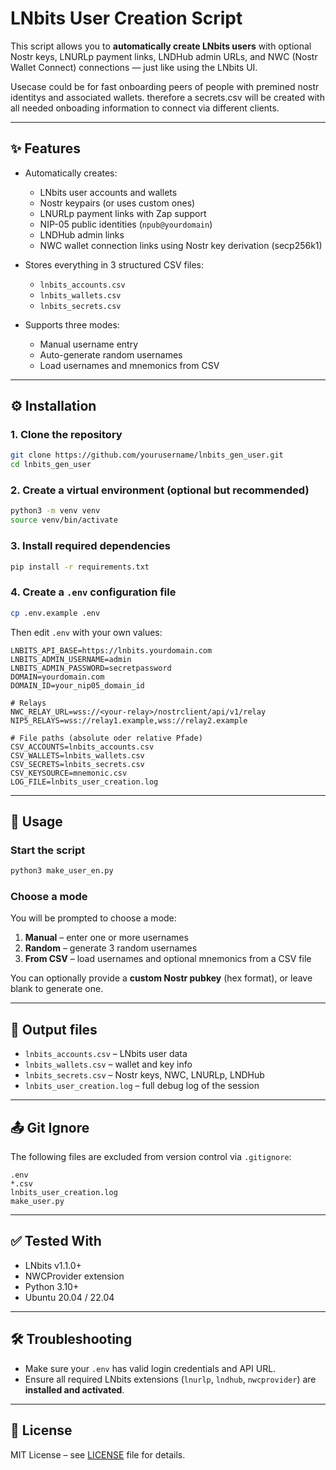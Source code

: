 # LNbits User Creation Script

This script allows you to **automatically create LNbits users** with optional Nostr keys, LNURLp payment links, LNDHub admin URLs, and NWC (Nostr Wallet Connect) connections — just like using the LNbits UI.

Usecase could be for fast onboarding peers of people with premined nostr identitys and associated wallets. therefore a secrets.csv will be created with all needed onboading information to connect via different clients.

 

---

## ✨ Features

- Automatically creates:
  - LNbits user accounts and wallets
  - Nostr keypairs (or uses custom ones)
  - LNURLp payment links with Zap support
  - NIP-05 public identities (`npub@yourdomain`)
  - LNDHub admin links
  - NWC wallet connection links using Nostr key derivation (secp256k1)

- Stores everything in 3 structured CSV files:
  - `lnbits_accounts.csv`
  - `lnbits_wallets.csv`
  - `lnbits_secrets.csv`

- Supports three modes:
  - Manual username entry
  - Auto-generate random usernames
  - Load usernames and mnemonics from CSV

---

## ⚙️ Installation

### 1. Clone the repository

```bash
git clone https://github.com/yourusername/lnbits_gen_user.git
cd lnbits_gen_user
```

### 2. Create a virtual environment (optional but recommended)

```bash
python3 -m venv venv
source venv/bin/activate
```

### 3. Install required dependencies

```bash
pip install -r requirements.txt
```

### 4. Create a `.env` configuration file

```bash
cp .env.example .env
```

Then edit `.env` with your own values:

```env
LNBITS_API_BASE=https://lnbits.yourdomain.com
LNBITS_ADMIN_USERNAME=admin
LNBITS_ADMIN_PASSWORD=secretpassword
DOMAIN=yourdomain.com
DOMAIN_ID=your_nip05_domain_id

# Relays
NWC_RELAY_URL=wss://<your-relay>/nostrclient/api/v1/relay
NIP5_RELAYS=wss://relay1.example,wss://relay2.example

# File paths (absolute oder relative Pfade)
CSV_ACCOUNTS=lnbits_accounts.csv
CSV_WALLETS=lnbits_wallets.csv
CSV_SECRETS=lnbits_secrets.csv
CSV_KEYSOURCE=mnemonic.csv
LOG_FILE=lnbits_user_creation.log
```

---

## 🚀 Usage

### Start the script

```bash
python3 make_user_en.py
```

### Choose a mode

You will be prompted to choose a mode:

1. **Manual** – enter one or more usernames
2. **Random** – generate 3 random usernames
3. **From CSV** – load usernames and optional mnemonics from a CSV file

You can optionally provide a **custom Nostr pubkey** (hex format), or leave blank to generate one.

---

## 📁 Output files

- `lnbits_accounts.csv` – LNbits user data
- `lnbits_wallets.csv` – wallet and key info
- `lnbits_secrets.csv` – Nostr keys, NWC, LNURLp, LNDHub
- `lnbits_user_creation.log` – full debug log of the session

---

## 📤 Git Ignore

The following files are excluded from version control via `.gitignore`:

```
.env
*.csv
lnbits_user_creation.log
make_user.py
```

---

## ✅ Tested With

- LNbits v1.1.0+
- NWCProvider extension
- Python 3.10+
- Ubuntu 20.04 / 22.04

---

## 🛠 Troubleshooting

- Make sure your `.env` has valid login credentials and API URL.
- Ensure all required LNbits extensions (`lnurlp`, `lndhub`, `nwcprovider`) are **installed and activated**.

---

## 📄 License

MIT License – see [LICENSE](LICENSE) file for details.
